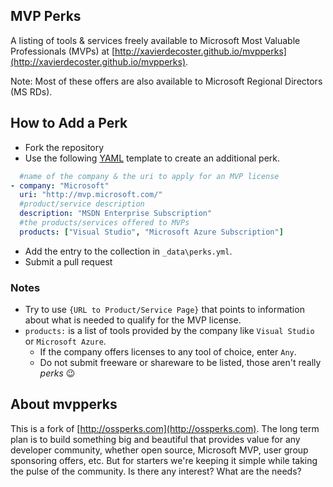 MVP Perks
---
A listing of tools & services freely available to Microsoft Most Valuable Professionals (MVPs) at [http://xavierdecoster.github.io/mvpperks](http://xavierdecoster.github.io/mvpperks).

Note: Most of these offers are also available to Microsoft Regional Directors (MS RDs).

## How to Add a Perk
* Fork the repository
* Use the following [YAML](http://www.yaml.org/) template to create an additional perk.

```yml
  #name of the company & the uri to apply for an MVP license
- company: "Microsoft"
  uri: "http://mvp.microsoft.com/"
  #product/service description
  description: "MSDN Enterprise Subscription"
  #the products/services offered to MVPs
  products: ["Visual Studio", "Microsoft Azure Subscription"]
```
* Add the entry to the collection in `_data\perks.yml`.
* Submit a pull request

### Notes

* Try to use `{URL to Product/Service Page}` that points to information about what is needed to qualify for the MVP license.
* `products:` is a list of tools provided by the company like `Visual Studio` or `Microsoft Azure`.
  * If the company offers licenses to any tool of choice, enter `Any`.
  * Do not submit freeware or shareware to be listed, those aren't really *perks* :wink:

## About mvpperks
This is a fork of [http://ossperks.com](http://ossperks.com). The long term plan is to build something big and beautiful that provides value for any developer community, whether open source, Microsoft MVP, user group sponsoring offers, etc. But for starters we're keeping it simple while taking the pulse of the community. Is there any interest? What are the needs?
